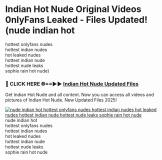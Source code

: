 # Indian Hot Nude Original Videos 0nlyFans Leaked - Files Updated! (nude indian hot<br>
hottest onlyfans nudes<br>
hottest indian nudes<br>
hot leaked nudes<br>
hottest indian nude<br>
hottest nude leaks<br>
sophie rain hot nude)

<h3>🔴 CLICK HERE 🌐==►► <a href="https://tinyurl.com/2p9ay9w9" rel="nofollow">Indian Hot Nude Updated Files</a></h3>

Get Indian Hot Nude and all content. Now you can access all videos and pictures of Indian Hot Nude. New Updated Files 2025!

[![nude indian hot<br>
hottest onlyfans nudes<br>
hottest indian nudes<br>
hot leaked nudes<br>
hottest indian nude<br>
hottest nude leaks<br>
sophie rain hot nude](https://i.imgur.com/KQgVmj3.gif)](https://tinyurl.com/2p9ay9w9)
nude indian hot<br>
hottest onlyfans nudes<br>
hottest indian nudes<br>
hot leaked nudes<br>
hottest indian nude<br>
hottest nude leaks<br>
sophie rain hot nude